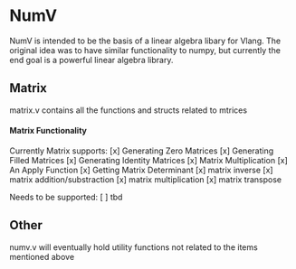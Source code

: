 # NumV

NumV is intended to be the basis of a linear algebra libary for Vlang. The original idea was to have similar functionality to numpy, but currently the end goal is a powerful linear algebra library.

## Matrix

matrix.v contains all the functions and structs related to mtrices

#### Matrix Functionality

Currently Matrix supports:
[x] Generating Zero Matrices
[x] Generating Filled Matrices
[x] Generating Identity Matrices
[x] Matrix Multiplication
[x] An Apply Function
[x] Getting Matrix Determinant
[x] matrix inverse
[x] matrix addition/substraction
[x] matrix multiplication
[x] matrix transpose

Needs to be supported:
[ ] tbd

## Other

numv.v will eventually hold utility functions not related to the items mentioned above